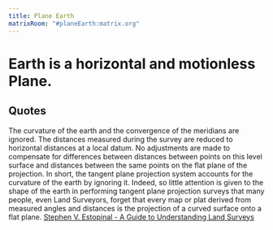 ```yaml
---
title: Plane Earth
matrixRoom: "#planeEarth:matrix.org"
---
```


# Earth is a horizontal and motionless Plane.

## Quotes
The curvature of the earth and the convergence of the meridians are ignored.
The distances measured during the survey are reduced to horizontal distances at a local datum. No adjustments are made to compensate for differences between distances between points on this level surface and distances between the same points on the flat plane of the projection. In short, the tangent plane projection system accounts for the curvature of the earth by ignoring it. Indeed, so little attention is given to the shape of the earth in performing tangent plane projection surveys that many people, even Land Surveyors, forget that every map or plat derived from measured angles and distances is the projection of a curved surface onto a flat plane.
[Stephen V. Estopinal - A Guide to Understanding Land Surveys](https://www.goodreads.com/book/show/6967372-a-guide-to-understanding-land-surveys)
